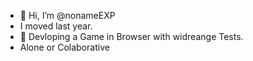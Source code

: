 - 👋 Hi, I’m @nonameEXP  
- I moved last year.
- 🌱 Devloping a Game in Browser with widreange Tests.
- Alone or Colaborative
